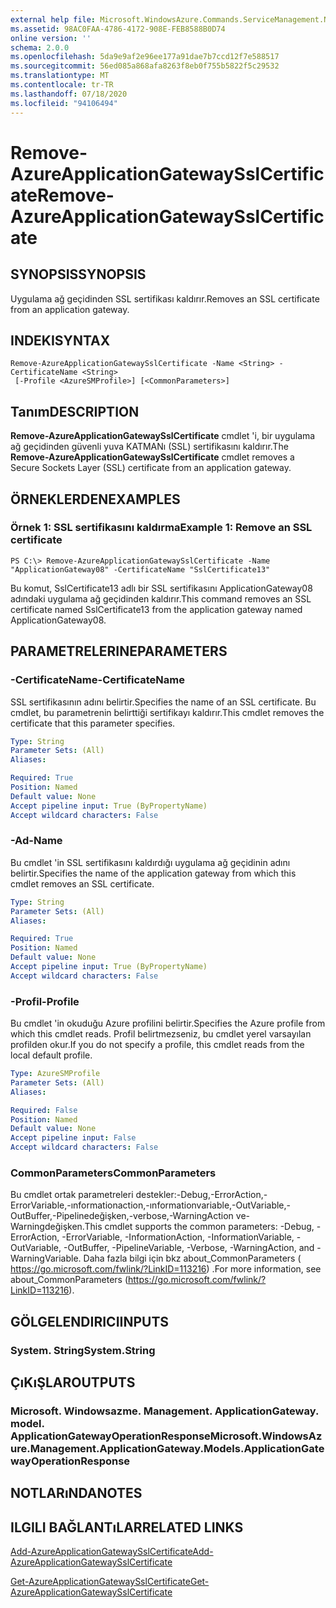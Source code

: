 ```yaml
---
external help file: Microsoft.WindowsAzure.Commands.ServiceManagement.Network.dll-Help.xml
ms.assetid: 98AC0FAA-4786-4172-908E-FEB8588B0D74
online version: ''
schema: 2.0.0
ms.openlocfilehash: 5da9e9af2e96ee177a91dae7b7ccd12f7e588517
ms.sourcegitcommit: 56ed085a868afa8263f8eb0f755b5822f5c29532
ms.translationtype: MT
ms.contentlocale: tr-TR
ms.lasthandoff: 07/18/2020
ms.locfileid: "94106494"
---
```

# <span data-ttu-id="6986a-101">Remove-AzureApplicationGatewaySslCertificate</span><span class="sxs-lookup"><span data-stu-id="6986a-101">Remove-AzureApplicationGatewaySslCertificate</span></span>

## <span data-ttu-id="6986a-102">SYNOPSIS</span><span class="sxs-lookup"><span data-stu-id="6986a-102">SYNOPSIS</span></span>
<span data-ttu-id="6986a-103">Uygulama ağ geçidinden SSL sertifikası kaldırır.</span><span class="sxs-lookup"><span data-stu-id="6986a-103">Removes an SSL certificate from an application gateway.</span></span>

## <span data-ttu-id="6986a-104">INDEKI</span><span class="sxs-lookup"><span data-stu-id="6986a-104">SYNTAX</span></span>

```
Remove-AzureApplicationGatewaySslCertificate -Name <String> -CertificateName <String>
 [-Profile <AzureSMProfile>] [<CommonParameters>]
```

## <span data-ttu-id="6986a-105">Tanım</span><span class="sxs-lookup"><span data-stu-id="6986a-105">DESCRIPTION</span></span>
<span data-ttu-id="6986a-106">**Remove-AzureApplicationGatewaySslCertificate** cmdlet 'i, bir uygulama ağ geçidinden güvenli yuva KATMANı (SSL) sertifikasını kaldırır.</span><span class="sxs-lookup"><span data-stu-id="6986a-106">The **Remove-AzureApplicationGatewaySslCertificate** cmdlet removes a Secure Sockets Layer (SSL) certificate from an application gateway.</span></span>

## <span data-ttu-id="6986a-107">ÖRNEKLERDEN</span><span class="sxs-lookup"><span data-stu-id="6986a-107">EXAMPLES</span></span>

### <span data-ttu-id="6986a-108">Örnek 1: SSL sertifikasını kaldırma</span><span class="sxs-lookup"><span data-stu-id="6986a-108">Example 1: Remove an SSL certificate</span></span>
```
PS C:\> Remove-AzureApplicationGatewaySslCertificate -Name "ApplicationGateway08" -CertificateName "SslCertificate13"
```

<span data-ttu-id="6986a-109">Bu komut, SslCertificate13 adlı bir SSL sertifikasını ApplicationGateway08 adındaki uygulama ağ geçidinden kaldırır.</span><span class="sxs-lookup"><span data-stu-id="6986a-109">This command removes an SSL certificate named SslCertificate13 from the application gateway named ApplicationGateway08.</span></span>

## <span data-ttu-id="6986a-110">PARAMETRELERINE</span><span class="sxs-lookup"><span data-stu-id="6986a-110">PARAMETERS</span></span>

### <span data-ttu-id="6986a-111">-CertificateName</span><span class="sxs-lookup"><span data-stu-id="6986a-111">-CertificateName</span></span>
<span data-ttu-id="6986a-112">SSL sertifikasının adını belirtir.</span><span class="sxs-lookup"><span data-stu-id="6986a-112">Specifies the name of an SSL certificate.</span></span>
<span data-ttu-id="6986a-113">Bu cmdlet, bu parametrenin belirttiği sertifikayı kaldırır.</span><span class="sxs-lookup"><span data-stu-id="6986a-113">This cmdlet removes the certificate that this parameter specifies.</span></span>

```yaml
Type: String
Parameter Sets: (All)
Aliases: 

Required: True
Position: Named
Default value: None
Accept pipeline input: True (ByPropertyName)
Accept wildcard characters: False
```

### <span data-ttu-id="6986a-114">-Ad</span><span class="sxs-lookup"><span data-stu-id="6986a-114">-Name</span></span>
<span data-ttu-id="6986a-115">Bu cmdlet 'in SSL sertifikasını kaldırdığı uygulama ağ geçidinin adını belirtir.</span><span class="sxs-lookup"><span data-stu-id="6986a-115">Specifies the name of the application gateway from which this cmdlet removes an SSL certificate.</span></span>

```yaml
Type: String
Parameter Sets: (All)
Aliases: 

Required: True
Position: Named
Default value: None
Accept pipeline input: True (ByPropertyName)
Accept wildcard characters: False
```

### <span data-ttu-id="6986a-116">-Profil</span><span class="sxs-lookup"><span data-stu-id="6986a-116">-Profile</span></span>
<span data-ttu-id="6986a-117">Bu cmdlet 'in okuduğu Azure profilini belirtir.</span><span class="sxs-lookup"><span data-stu-id="6986a-117">Specifies the Azure profile from which this cmdlet reads.</span></span>
<span data-ttu-id="6986a-118">Profil belirtmezseniz, bu cmdlet yerel varsayılan profilden okur.</span><span class="sxs-lookup"><span data-stu-id="6986a-118">If you do not specify a profile, this cmdlet reads from the local default profile.</span></span>

```yaml
Type: AzureSMProfile
Parameter Sets: (All)
Aliases: 

Required: False
Position: Named
Default value: None
Accept pipeline input: False
Accept wildcard characters: False
```

### <span data-ttu-id="6986a-119">CommonParameters</span><span class="sxs-lookup"><span data-stu-id="6986a-119">CommonParameters</span></span>
<span data-ttu-id="6986a-120">Bu cmdlet ortak parametreleri destekler:-Debug,-ErrorAction,-ErrorVariable,-ınformationaction,-ınformationvariable,-OutVariable,-OutBuffer,-Pipelinedeğişken,-verbose,-WarningAction ve-Warningdeğişken.</span><span class="sxs-lookup"><span data-stu-id="6986a-120">This cmdlet supports the common parameters: -Debug, -ErrorAction, -ErrorVariable, -InformationAction, -InformationVariable, -OutVariable, -OutBuffer, -PipelineVariable, -Verbose, -WarningAction, and -WarningVariable.</span></span> <span data-ttu-id="6986a-121">Daha fazla bilgi için bkz about_CommonParameters ( https://go.microsoft.com/fwlink/?LinkID=113216) .</span><span class="sxs-lookup"><span data-stu-id="6986a-121">For more information, see about_CommonParameters (https://go.microsoft.com/fwlink/?LinkID=113216).</span></span>

## <span data-ttu-id="6986a-122">GÖLGELENDIRICI</span><span class="sxs-lookup"><span data-stu-id="6986a-122">INPUTS</span></span>

### <span data-ttu-id="6986a-123">System. String</span><span class="sxs-lookup"><span data-stu-id="6986a-123">System.String</span></span>

## <span data-ttu-id="6986a-124">ÇıKıŞLAR</span><span class="sxs-lookup"><span data-stu-id="6986a-124">OUTPUTS</span></span>

### <span data-ttu-id="6986a-125">Microsoft. Windowsazme. Management. ApplicationGateway. model. ApplicationGatewayOperationResponse</span><span class="sxs-lookup"><span data-stu-id="6986a-125">Microsoft.WindowsAzure.Management.ApplicationGateway.Models.ApplicationGatewayOperationResponse</span></span>

## <span data-ttu-id="6986a-126">NOTLARıNDA</span><span class="sxs-lookup"><span data-stu-id="6986a-126">NOTES</span></span>

## <span data-ttu-id="6986a-127">ILGILI BAĞLANTıLAR</span><span class="sxs-lookup"><span data-stu-id="6986a-127">RELATED LINKS</span></span>

[<span data-ttu-id="6986a-128">Add-AzureApplicationGatewaySslCertificate</span><span class="sxs-lookup"><span data-stu-id="6986a-128">Add-AzureApplicationGatewaySslCertificate</span></span>](./Add-AzureApplicationGatewaySslCertificate.md)

[<span data-ttu-id="6986a-129">Get-AzureApplicationGatewaySslCertificate</span><span class="sxs-lookup"><span data-stu-id="6986a-129">Get-AzureApplicationGatewaySslCertificate</span></span>](./Get-AzureApplicationGatewaySslCertificate.md)
